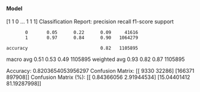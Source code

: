 #### Model
[1 1 0 ... 1 1 1]
Classification Report:
              precision    recall  f1-score   support

           0       0.05      0.22      0.09     41616
           1       0.97      0.84      0.90   1064279

    accuracy                           0.82   1105895
   macro avg       0.51      0.53      0.49   1105895
weighted avg       0.93      0.82      0.87   1105895

Accuracy: 0.8203654053956297
Confusion Matrix:
[[  9330  32286]
 [166371 897908]]
Confusion Matrix (%):
[[ 0.84366056  2.91944534]
 [15.04401412 81.19287998]]
